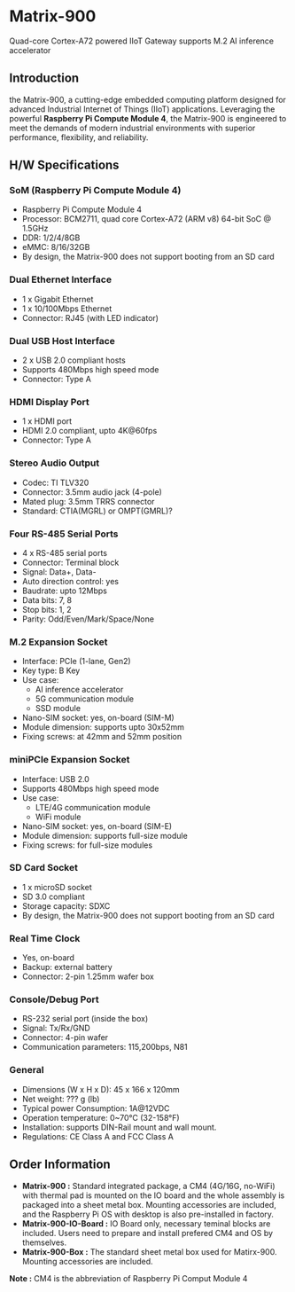 # Matrix-900
Quad-core Cortex-A72 powered IIoT Gateway supports M.2 AI inference accelerator

## Introduction
the Matrix-900, a cutting-edge embedded computing platform designed for advanced Industrial Internet of Things (IIoT) applications. Leveraging the powerful **Raspberry Pi Compute Module 4**, the Matrix-900 is engineered to meet the demands of modern industrial environments with superior performance, flexibility, and reliability.

## H/W Specifications

### SoM (Raspberry Pi Compute Module 4)
- Raspberry Pi Compute Module 4
- Processor: BCM2711, quad core Cortex-A72 (ARM v8) 64-bit SoC @ 1.5GHz
- DDR: 1/2/4/8GB
- eMMC: 8/16/32GB
- By design, the Matrix-900 does not support booting from an SD card

### Dual Ethernet Interface
- 1 x Gigabit Ethernet
- 1 x 10/100Mbps Ethernet
- Connector: RJ45 (with LED indicator)

### Dual USB Host Interface
- 2 x USB 2.0 compliant hosts
- Supports 480Mbps high speed mode 
- Connector: Type A

### HDMI Display Port
- 1 x HDMI port
- HDMI 2.0 compliant, upto 4K@60fps
- Connector: Type A

### Stereo Audio Output
- Codec: TI TLV320
- Connector: 3.5mm audio jack (4-pole)
- Mated plug: 3.5mm TRRS connector
- Standard: CTIA(MGRL) or OMPT(GMRL)? 

### Four RS-485 Serial Ports
- 4 x RS-485 serial ports
- Connector: Terminal block
- Signal: Data+, Data-
- Auto direction control: yes
- Baudrate: upto 12Mbps
- Data bits: 7, 8
- Stop bits: 1, 2
- Parity: Odd/Even/Mark/Space/None

### M.2 Expansion Socket
- Interface: PCIe (1-lane, Gen2)
- Key type: B Key
- Use case:
  - AI inference accelerator
  - 5G communication module
  - SSD module
- Nano-SIM socket: yes, on-board (SIM-M)
- Module dimension: supports upto 30x52mm
- Fixing screws: at 42mm and 52mm position

### miniPCIe Expansion Socket
- Interface: USB 2.0
- Supports 480Mbps high speed mode
- Use case:
  - LTE/4G communication module
  - WiFi module
- Nano-SIM socket: yes, on-board (SIM-E)
- Module dimension: supports full-size module
- Fixing screws: for full-size modules

### SD Card Socket
- 1 x microSD socket
- SD 3.0 compliant
- Storage capacity: SDXC
- By design, the Matrix-900 does not support booting from an SD card

### Real Time Clock
- Yes, on-board
- Backup: external battery
- Connector: 2-pin 1.25mm wafer box

### Console/Debug Port
- RS-232 serial port (inside the box)
- Signal: Tx/Rx/GND
- Connector: 4-pin wafer
- Communication parameters: 115,200bps, N81

### General
- Dimensions (W x H x D): 45 x 166 x 120mm
- Net weight: ??? g (lb)
- Typical power Consumption: 1A@12VDC
- Operation temperature: 0~70&deg;C (32-158&deg;F) 
- Installation: supports DIN-Rail mount and wall mount.
- Regulations: CE Class A and FCC Class A

## Order Information
- **Matrix-900 :** Standard integrated package, a CM4 (4G/16G, no-WiFi) with thermal pad is mounted on the IO board and the whole assembly is packaged into a sheet metal box. Mounting accessories are included, and the Raspberry Pi OS with desktop is also pre-installed in factory.
- **Matrix-900-IO-Board :** IO Board only,  necessary teminal blocks are included. Users need to prepare and install prefered CM4 and OS by themselves.
- **Matrix-900-Box :** The standard sheet metal box used for Matirx-900. Mounting accessories are included.

**Note :**  CM4 is the abbreviation of Raspberry Pi Comput Module 4
 
